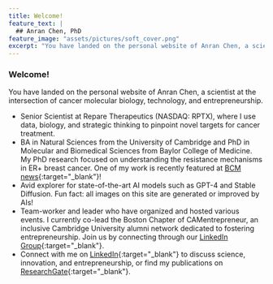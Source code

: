 ```yaml
---
title: Welcome!
feature_text: |
  ## Anran Chen, PhD
feature_image: "assets/pictures/soft_cover.png"
excerpt: "You have landed on the personal website of Anran Chen, a scientist at the intersection of cancer molecular biology, technology, and entrepreneurship."
---
```


### Welcome!
You have landed on the personal website of Anran Chen, a scientist at the intersection of cancer molecular biology, technology, and entrepreneurship.

- Senior Scientist at Repare Therapeutics (NASDAQ: RPTX), where I use data, biology, and strategic thinking to pinpoint novel targets for cancer treatment.
- BA in Natural Sciences from the University of Cambridge and PhD in Molecular and Biomedical Sciences from Baylor College of Medicine. My PhD research focused on understanding the resistance mechanisms in ER+ breast cancer. One of my work is recently featured at [BCM news](https://www.bcm.edu/news/pkmyt1-a-potential-achilles-heel-of-treatment-resistant-er-breast-cancers-with-the-poorest-prognosis){:target="_blank"}!
- Avid explorer for state-of-the-art AI models such as GPT-4 and Stable Diffusion. Fun fact: all images on this site are generated or improved by AIs!
- Team-worker and leader who have organized and hosted various events. I currently co-lead the Boston Chapter of  CAMentrepreneur, an inclusive Cambridge University alumni network dedicated to fostering entrepreneurship. Join us by connecting through our [LinkedIn Group](https://www.linkedin.com/groups/13026165/){:target="_blank"}.
- Connect with me on [LinkedIn](https://www.linkedin.com/in/anran-chen-ph-d-6386a5a9/){:target="_blank"} to discuss science, innovation, and entrepreneurship, or find my publications on [ResearchGate](https://www.researchgate.net/profile/Anran-Chen-6){:target="_blank"}.
